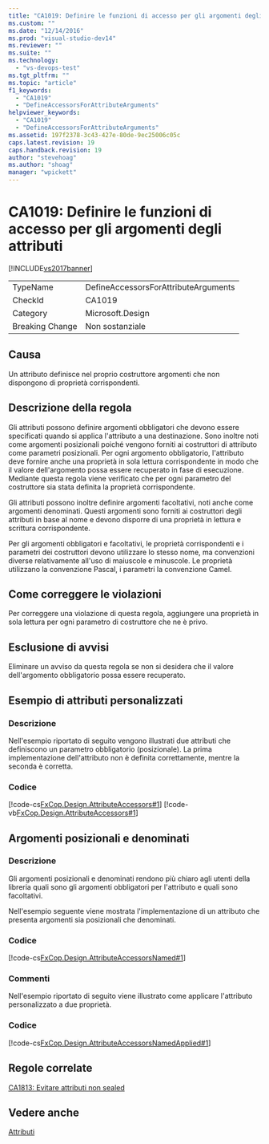 ```yaml
---
title: "CA1019: Definire le funzioni di accesso per gli argomenti degli attributi | Microsoft Docs"
ms.custom: ""
ms.date: "12/14/2016"
ms.prod: "visual-studio-dev14"
ms.reviewer: ""
ms.suite: ""
ms.technology: 
  - "vs-devops-test"
ms.tgt_pltfrm: ""
ms.topic: "article"
f1_keywords: 
  - "CA1019"
  - "DefineAccessorsForAttributeArguments"
helpviewer_keywords: 
  - "CA1019"
  - "DefineAccessorsForAttributeArguments"
ms.assetid: 197f2378-3c43-427e-80de-9ec25006c05c
caps.latest.revision: 19
caps.handback.revision: 19
author: "stevehoag"
ms.author: "shoag"
manager: "wpickett"
---
```

# CA1019: Definire le funzioni di accesso per gli argomenti degli attributi
[!INCLUDE[vs2017banner](../code-quality/includes/vs2017banner.md)]

|||  
|-|-|  
|TypeName|DefineAccessorsForAttributeArguments|  
|CheckId|CA1019|  
|Category|Microsoft.Design|  
|Breaking Change|Non sostanziale|  
  
## Causa  
 Un attributo definisce nel proprio costruttore argomenti che non dispongono di proprietà corrispondenti.  
  
## Descrizione della regola  
 Gli attributi possono definire argomenti obbligatori che devono essere specificati quando si applica l'attributo a una destinazione.  Sono inoltre noti come argomenti posizionali poiché vengono forniti ai costruttori di attributo come parametri posizionali.  Per ogni argomento obbligatorio, l'attributo deve fornire anche una proprietà in sola lettura corrispondente in modo che il valore dell'argomento possa essere recuperato in fase di esecuzione.  Mediante questa regola viene verificato che per ogni parametro del costruttore sia stata definita la proprietà corrispondente.  
  
 Gli attributi possono inoltre definire argomenti facoltativi, noti anche come argomenti denominati.  Questi argomenti sono forniti ai costruttori degli attributi in base al nome e devono disporre di una proprietà in lettura e scrittura corrispondente.  
  
 Per gli argomenti obbligatori e facoltativi, le proprietà corrispondenti e i parametri dei costruttori devono utilizzare lo stesso nome, ma convenzioni diverse relativamente all'uso di maiuscole e minuscole.  Le proprietà utilizzano la convenzione Pascal, i parametri la convenzione Camel.  
  
## Come correggere le violazioni  
 Per correggere una violazione di questa regola, aggiungere una proprietà in sola lettura per ogni parametro di costruttore che ne è privo.  
  
## Esclusione di avvisi  
 Eliminare un avviso da questa regola se non si desidera che il valore dell'argomento obbligatorio possa essere recuperato.  
  
## Esempio di attributi personalizzati  
  
### Descrizione  
 Nell'esempio riportato di seguito vengono illustrati due attributi che definiscono un parametro obbligatorio \(posizionale\).  La prima implementazione dell'attributo non è definita correttamente,  mentre la seconda è corretta.  
  
### Codice  
 [!code-cs[FxCop.Design.AttributeAccessors#1](../code-quality/codesnippet/CSharp/ca1019-define-accessors-for-attribute-arguments_1.cs)]
 [!code-vb[FxCop.Design.AttributeAccessors#1](../code-quality/codesnippet/VisualBasic/ca1019-define-accessors-for-attribute-arguments_1.vb)]  
  
## Argomenti posizionali e denominati  
  
### Descrizione  
 Gli argomenti posizionali e denominati rendono più chiaro agli utenti della libreria quali sono gli argomenti obbligatori per l'attributo e quali sono facoltativi.  
  
 Nell'esempio seguente viene mostrata l'implementazione di un attributo che presenta argomenti sia posizionali che denominati.  
  
### Codice  
 [!code-cs[FxCop.Design.AttributeAccessorsNamed#1](../code-quality/codesnippet/CSharp/ca1019-define-accessors-for-attribute-arguments_2.cs)]  
  
### Commenti  
 Nell'esempio riportato di seguito viene illustrato come applicare l'attributo personalizzato a due proprietà.  
  
### Codice  
 [!code-cs[FxCop.Design.AttributeAccessorsNamedApplied#1](../code-quality/codesnippet/CSharp/ca1019-define-accessors-for-attribute-arguments_3.cs)]  
  
## Regole correlate  
 [CA1813: Evitare attributi non sealed](../code-quality/ca1813-avoid-unsealed-attributes.md)  
  
## Vedere anche  
 [Attributi](../Topic/Attributes1.md)